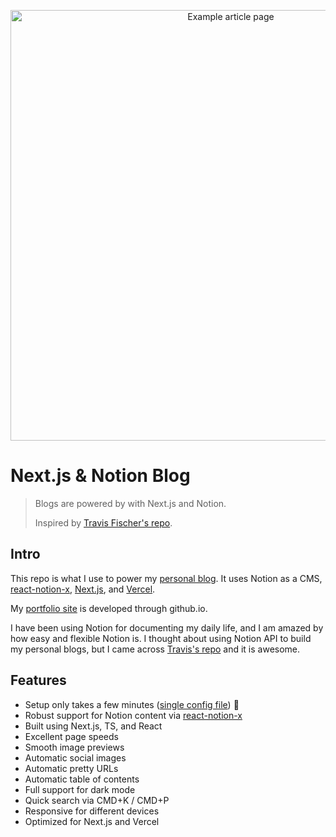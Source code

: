 <p align="center">
  <a href="https://ngocpham1994x.vercel.app/"><img src="https://i.ibb.co/HPh2XLX/blog-screenshot.jpg" alt="Example article page" width="689"></a>
</p>

# Next.js & Notion Blog

> Blogs are powered by with Next.js and Notion.
> 
> Inspired by [Travis Fischer's repo](https://github.com/transitive-bullshit/nextjs-notion-starter-kit).

## Intro

This repo is what I use to power my [personal blog](https://ngocpham1994x.vercel.app). It uses Notion as a CMS, [react-notion-x](https://github.com/NotionX/react-notion-x), [Next.js](https://nextjs.org/), and [Vercel](https://vercel.com).

My [portfolio site](https://ngocpham1994x.github.io) is developed through github.io.

I have been using Notion for documenting my daily life, and I am amazed by how easy and flexible Notion is. I thought about using Notion API to build my personal blogs, but I came across [Travis's repo](https://github.com/transitive-bullshit/nextjs-notion-starter-kit) and it is awesome.

## Features

- Setup only takes a few minutes ([single config file](./site.config.ts)) 💪
- Robust support for Notion content via [react-notion-x](https://github.com/NotionX/react-notion-x)
- Built using Next.js, TS, and React
- Excellent page speeds
- Smooth image previews
- Automatic social images
- Automatic pretty URLs
- Automatic table of contents
- Full support for dark mode
- Quick search via CMD+K / CMD+P
- Responsive for different devices
- Optimized for Next.js and Vercel
